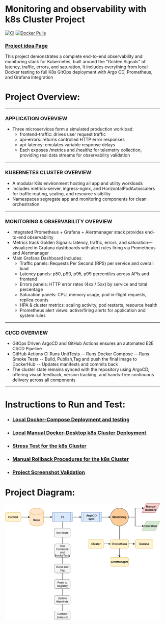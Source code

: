 # Monitoring and observability with k8s Cluster Project
[![CI](https://github.com/s1natex/monitoring-observability-k8s/actions/workflows/ci.yml/badge.svg?branch=main)](https://github.com/s1natex/monitoring-observability-k8s/actions/workflows/ci.yml)
[![Docker Pulls](https://img.shields.io/docker/pulls/s1natex/monitoring-observability-k8s.svg)](https://hub.docker.com/r/s1natex/monitoring-observability-k8s)
### [Project idea Page](https://roadmap.sh/projects/simple-monitoring-dashboard)
This project demonstrates a complete end-to-end observability and 
monitoring stack for Kubernetes, built around the "Golden Signals" 
of latency, traffic, errors, and saturation, It includes everything 
from local Docker testing to full K8s GitOps deployment with Argo CD, 
Prometheus, and Grafana integration
# Project Overview:
---
### APPLICATION OVERVIEW
- Three microservices form a simulated production workload:
  - frontend-traffic: drives user request traffic
  - api-errors: returns controlled HTTP error responses
  - api-latency: emulates variable response delays
  - Each exposes /metrics and /healthz for telemetry collection, providing real data streams for observability validation
---
### KUBERNETES CLUSTER OVERVIEW
- A modular K8s environment hosting all app and utility workloads
- Includes metrics-server, ingress-nginx, and HorizontalPodAutoscalers for traffic routing, scaling, and resource visibility
- Namespaces segregate app and monitoring components for clean orchestration
---
### MONITORING & OBSERVABILITY OVERVIEW
- Integrated Prometheus + Grafana + Alertmanager stack provides end-to-end observability
- Metrics track Golden Signals: latency, traffic, errors, and saturation—visualized in Grafana dashboards with alert rules firing via Prometheus and Alertmanager
- Main Grafana Dashboard includes:
  - Traffic panels: Requests Per Second (RPS) per service and overall load
  - Latency panels: p50, p90, p95, p99 percentiles across APIs and frontend
  - Errors panels: HTTP error rates (4xx / 5xx) by service and total percentage
  - Saturation panels: CPU, memory usage, pod in-flight requests, replica counts
  - HPA & cluster metrics: scaling activity, pod restarts, resource health
  - Prometheus alert views: active/firing alerts for application and system rules
---
### CI/CD OVERVIEW
- GitOps Driven ArgoCD and GitHub Actions ensures an automated E2E CI/CD Pipeline
- GitHub Actions CI Runs UnitTests -- Runs Docker Compose -- Runs Smoke Tests -- Build, Publish,Tag and push the final image to DockerHub -- Updates manifests and commits back
- The cluster state remains synced with the repository using ArgoCD, offering visual feedback, version tracking, and hands-free continuous delivery across all components
---
# Instructions to Run and Test:
- ### [Local Docker-Compose Deployment and testing](./docs/docker-compose.md)
- ### [Local Manual Docker-Desktop k8s Cluster Deployment](./docs/k8s.md)
- ### [Stress Test for the k8s Cluster](./docs/stress.md)
- ### [Manual Rollback Procedures for the k8s Cluster](./docs/Rollback.md)
- ### [Project Screenshot Validation](./docs/Screenshots.md)
# Project Diagram:
![System](./media/systemdiagram.png)
